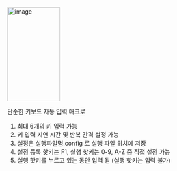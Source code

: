 <img width="124" height="220" alt="image" src="https://github.com/user-attachments/assets/6e5b43d0-01b1-4883-ab7f-6ba3666715d6" />

단순한 키보드 자동 입력 매크로

1. 최대 6개의 키 입력 가능
2. 키 입력 지연 시간 및 반복 간격 설정 가능
3. 설정은 실행파일명.config 로 실행 파일 위치에 저장
4. 설정 등록 핫키는 F1, 실행 핫키는 0-9, A-Z 중 직접 설정 가능
5. 실행 핫키를 누르고 있는 동안 입력 됨 (실행 핫키는 입력 불가)

